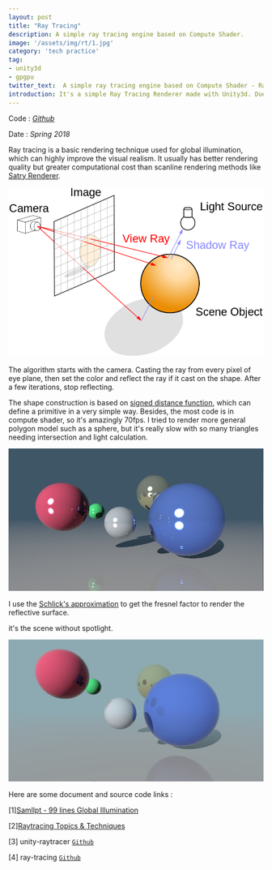 ```yaml
---
layout: post
title: "Ray Tracing"
description: A simple ray tracing engine based on Compute Shader.
image: '/assets/img/rt/1.jpg'
category: 'tech practice'
tag:
- unity3d
- gpgpu
twitter_text:  A simple ray tracing engine based on Compute Shader - Ray Tracing made by Lind Chen. 
introduction: It's a simple Ray Tracing Renderer made with Unity3d. Due to compute shader and signed distance function, it can run at realtime.
---
```


Code : *[Github](https://github.com/cozlind/Ray-Tracing)*

Date : *Spring 2018*

Ray tracing is a basic rendering technique used for global illumination, which can highly improve the visual realism. It usually has better rendering quality but greater computational cost than scanline rendering methods like [Satry Renderer](/satry-renderer/).

![](/assets/img/rt/3.png)

The algorithm starts with the camera. Casting the ray from every pixel of eye plane, then set the color and reflect the ray if it cast on the shape. After a few iterations, stop reflecting.

The shape construction is based on [signed distance function](http://iquilezles.org/www/articles/raymarchingdf/raymarchingdf.htm), which can define a primitive in a very simple way. Besides, the most code is in compute shader, so it's amazingly 70fps. I tried to render more general polygon model such as a sphere, but it's really slow with so many triangles needing intersection and light calculation.

![](/assets/img/rt/2.jpg)



I use the [Schlick's approximation](https://en.wikipedia.org/wiki/Schlick's_approximation) to get the fresnel factor to render the reflective surface. 

it's the scene without spotlight.

![](/assets/img/rt/3.jpg)

Here are some document and source code links :

[1][Samllpt - 99 lines Global Illumination](http://www.kevinbeason.com/smallpt/)

[2][Raytracing Topics & Techniques](http://www.flipcode.com/archives/Raytracing_Topics_Techniques-Part_1_Introduction.shtml) 

[3] unity-raytracer [`Github`](https://github.com/SIZMW/unity-raytracer) 

[4] ray-tracing [`Github`](https://github.com/adamjoyce/ray-tracing) 





